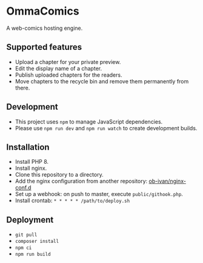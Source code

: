 # OmmaComics

A web-comics hosting engine.

## Supported features

- Upload a chapter for your private preview.
- Edit the display name of a chapter.
- Publish uploaded chapters for the readers.
- Move chapters to the recycle bin and remove them permanently from there.

## Development

- This project uses `npm` to manage JavaScript dependencies.
- Please use `npm run dev` and `npm run watch` to create development builds.

## Installation
- Install PHP 8.
- Install nginx.
- Clone this repository to a directory.
- Add the nginx configuration from another repository: [ob-ivan/nginx-conf.d](https://github.com/ob-ivan/nginx-conf.d)
- Set up a webhook: on push to master, execute `public/githook.php`.
- Install crontab: `* * * * * /path/to/deploy.sh`

## Deployment

- `git pull`
- `composer install`
- `npm ci`
- `npm run build`
